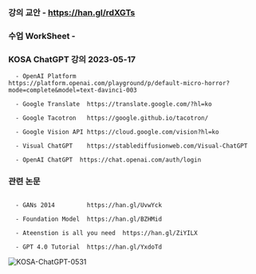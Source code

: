 ### 강의 교안 - https://han.gl/rdXGTs
### 수업 WorkSheet - 






### KOSA ChatGPT 강의 2023-05-17

```
  - OpenAI Platform    https://platform.openai.com/playground/p/default-micro-horror?mode=complete&model=text-davinci-003

  - Google Translate  https://translate.google.com/?hl=ko

  - Google Tacotron   https://google.github.io/tacotron/

  - Google Vision API https://cloud.google.com/vision?hl=ko

  - Visual ChatGPT    https://stablediffusionweb.com/Visual-ChatGPT

  - OpenAI ChatGPT  https://chat.openai.com/auth/login

```

### 관련 논문

```

  - GANs 2014         https://han.gl/UvwYck

  - Foundation Model  https://han.gl/BZHMid

  - Ateenstion is all you need  https://han.gl/ZiYILX

  - GPT 4.0 Tutorial  https://han.gl/YxdoTd

```

![KOSA-ChatGPT-0531](https://github.com/JSJeong-me/JSJeong-me-KOSA_ChatGPT_0531/assets/54794815/fca09b0e-1f0a-45f8-ba32-fedbd1621eaf)
